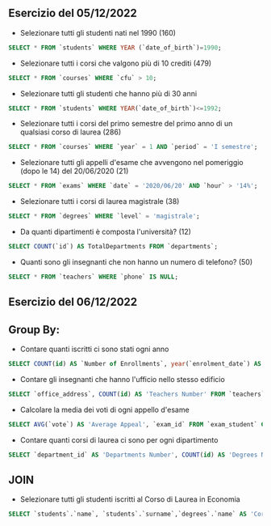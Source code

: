 ## Esercizio del 05/12/2022
- Selezionare tutti gli studenti nati nel 1990 (160)

```sql
SELECT * FROM `students` WHERE YEAR (`date_of_birth`)=1990;
```

- Selezionare tutti i corsi che valgono più di 10 crediti (479)

```sql
SELECT * FROM `courses` WHERE `cfu` > 10;
```

- Selezionare tutti gli studenti che hanno più di 30 anni

```sql
SELECT * FROM `students` WHERE YEAR(`date_of_birth`)<=1992;
```

- Selezionare tutti i corsi del primo semestre del primo anno di un qualsiasi corso di laurea (286)

```sql
SELECT * FROM `courses` WHERE `year` = 1 AND `period` = 'I semestre';
```

- Selezionare tutti gli appelli d'esame che avvengono nel pomeriggio (dopo le 14) del 20/06/2020 (21)

```sql
SELECT * FROM `exams` WHERE `date` = '2020/06/20' AND `hour` > '14%';
```

- Selezionare tutti i corsi di laurea magistrale (38)

```sql
SELECT * FROM `degrees` WHERE `level` = 'magistrale';
```

- Da quanti dipartimenti è composta l'università? (12)

```sql
SELECT COUNT(`id`) AS TotalDepartments FROM `departments`;
```

- Quanti sono gli insegnanti che non hanno un numero di telefono? (50)

```sql
SELECT * FROM `teachers` WHERE `phone` IS NULL;
```

## Esercizio del 06/12/2022

## Group By:

- Contare quanti iscritti ci sono stati ogni anno

```sql
SELECT COUNT(id) AS `Number of Enrollments`, year(`enrolment_date`) AS `Year of Enrollment` FROM `students` GROUP BY year(`enrolment_date`);
```

- Contare gli insegnanti che hanno l'ufficio nello stesso edificio

```sql
SELECT `office_address`, COUNT(id) AS 'Teachers Number' FROM `teachers` GROUP BY `office_address`;
```

- Calcolare la media dei voti di ogni appello d'esame

```sql
SELECT AVG(`vote`) AS 'Average Appeal', `exam_id` FROM `exam_student` GROUP BY `exam_id`;
```

- Contare quanti corsi di laurea ci sono per ogni dipartimento

```sql
SELECT `department_id` AS 'Departments Number', COUNT(id) AS 'Degrees Number' FROM `degrees` GROUP BY `department_id`;
```

## JOIN

- Selezionare tutti gli studenti iscritti al Corso di Laurea in Economia

```sql
SELECT `students`.`name`, `students`.`surname`,`degrees`.`name` AS 'Corso di Laurea in Economia' FROM `students` JOIN `degrees` ON `degrees`.`id` = `students`.`degree_id` WHERE `degrees`.`name` like '%Economia%';
```